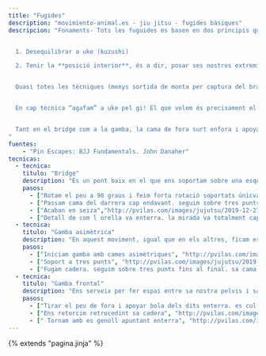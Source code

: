 ```yaml
---
title: "Fugides"
description: "movimiento-animal.es - jiu jitsu - fugides bàsiques"
descripcion: "Fonaments- Tots les fuguides es basen en dos principis que van en seqüència


  1. Desequilibrar a uke (kuzushi)

  2. Tenir la **posició interior**, és a dir, posar ses nostres extremitats **per dins** de les de uke


  Quasi totes les tècniques (menys sortida de monta per captura del braç) impliquen la fuita del colçe o *elbow escape*. Feim servir el colçe com a palanca per introduïr el genoll i fer espai per retornar a la guàrdia. L’objectiu és no deixar que ens tanquin espai i arribar a un chest-to-chest, però si hi arriba, sempre mantenir els frames i intentar fer distància entre naltros i uke. 


  En cap tècnica “agafam” a uke pel gi! El que volem és precisament el contrari: Fer espai entre ell i naltros.


  Tant en el bridge com a la gamba, la cama de fora surt enfora i apoya es peu pla. La cama de dins s’obri fent que el genoll vagi cap enterra. El peu queda de costat o, encara millor, s’apoya sobre la bola dels dits.
"
fuentes:
    - "Pin Escapes: BJJ Fundamentals. John Danaher"
tecnicas: 
  - tecnica: 
    titulo: "Bridge"
    description: "És un pont baix en el que ens soportam sobre una esquena i ses boles des dits des peus. Tota la resta del cos està en l'aire amb la pelvis fortament rotada. L'important és que la **pelvis roti**, no té res a veure l'altura a la que la posem. És la rotació, no l'altura el que ferà que l'oponent perdi l'equilibri. El cap rota, toca l'orella enterra i mira cap a una linia central imaginària. La cama de fora te el genoll totalment rotat cap enterra."
    pasos:      
      - ["Rotam el peu a 90 graus i feim forta rotació soportats únicvament per boles des peus i esquena.", "http://pvilas.com/images/jujutsu/2019-12-27-pin2/1.1_-_bridge_asime%CC%80tric._Treim_cama_externa_amb_el_genoll_cap_enterra._Nome%CC%81s_ens_suportam_sobre_puntes_des_peus_i_esquena.png"]
      - ["Passam cama del darrera cap endavant. seguim sobre tres punts. es peus estan vius", "http://pvilas.com/images/jujutsu/2019-12-27-pin2/1.2_-_passam_cama_del_darrera_cap_endavant._seguim_sobre_tres_punts._es_peus_estan_vius.png"]
      - ["Acaban en seiza","http://pvilas.com/images/jujutsu/2019-12-27-pin2/1.3_-_acaban_en_seiza.png"]
      - ["Detall de com l orella va enterra. la mirada va totalment cap amunt i així no ens bloqueja el cap. el cos te que estar totalment estirat amb la pelvis enfora. notar que es cap està descentrat", "http://pvilas.com/images/jujutsu/2019-12-27-pin2/1.4_-_Detall_de_com_l_orella_va_enterra._la_mirada_va_totalment_cap_amunt_i_aixi%CC%81_no_ens_bloqueja_el_cap._el_cos_te_que_estar_totalment_estirat_amb_la_pelvis_enfora._notar_que_es_cap_esta%CC%80_descentrat.png"]
  - tecnica: 
    titulo: "Gamba asimètrica"
    description: "En aquest moviment, igual que en els altres, ficam es colçe de baix cap endins per protegir-lo. La punta del colçe queda baix es nostre costat."
    pasos:
      - ["Iniciam gamba amb cames asimètriques", "http://pvilas.com/images/jujutsu/2019-12-27-pin2/2.1_-_iniciam_gamba_amb_cames_asime%CC%80triques.png"]
      - ["Soport a tres punts", "http://pvilas.com/images/jujutsu/2019-12-27-pin2/2.2_-_apoyo_a_tres_punts.png"]
      - ["Fugam cadera. seguim sobre tres punts fins al final. sa cama de baix te genoll totalment mirant enterra i es pot moure", "http://pvilas.com/images/jujutsu/2019-12-27-pin2/2.3_-_fugam_cadera._seguim_sobre_tres_punts_fins_al_final._sa_cama_de_baix_te_genoll_totalment_mirant_enterra_i_es_pot_moure.png"]
  - tecnica:
    titulo: "Gamba frontal" 
    description: "Ens serveix per fer espai entre sa nostra pelvis i sa de uke quan uke ens seguix per entrerra."
    pasos:
      - ["Tirar el peu de fora i apoyar bola dels dits enterra. es cul fa pressió contra uke.", "http://pvilas.com/images/jujutsu/2019-12-27-pin2/6.9_-_Detall_de_com_fer_la_gamba_final_quan_uke_ens_segueix._tirar_el_peu_de_fora_i_apoyar_enterra._es_cul_fa_pressio%CC%81_contra_uke..png"]
      - ["Ens retorcim retrocedint sa cadera", "http://pvilas.com/images/jujutsu/2019-12-27-pin2/6.10_-_ens_retorcim_retrocedint_sa_cadera.png"]
      - [" Tornam amb es genoll apuntant enterra", "http://pvilas.com/images/jujutsu/2019-12-27-pin2/6.11_-_tornam_amb_es_genoll_apuntant_enterra.png"]    
---
```

{% extends  "pagina.jinja" %}